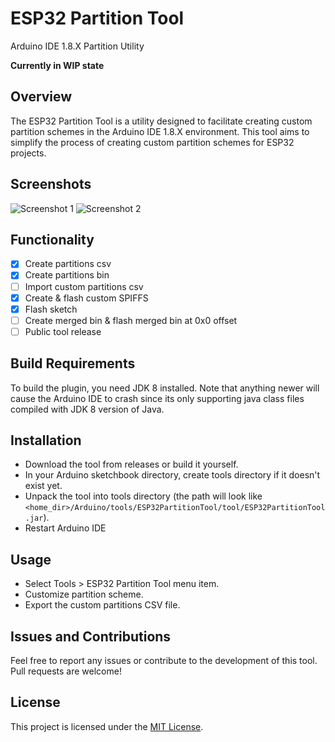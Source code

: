 # ESP32 Partition Tool

Arduino IDE 1.8.X Partition Utility

**Currently in WIP state**

## Overview

The ESP32 Partition Tool is a utility designed to facilitate creating custom partition schemes in the Arduino IDE 1.8.X environment. This tool aims to simplify the process of creating custom partition schemes for ESP32 projects.

## Screenshots

![Screenshot 1](https://github.com/serifpersia/esp32partitiontool/assets/62844718/8724d57c-ebb5-404f-97f1-fe09134f53b5)
![Screenshot 2](https://github.com/serifpersia/esp32partitiontool/assets/62844718/43414d8d-c9a3-4e61-8009-e1630c44f8b5)

## Functionality

- [x] Create partitions csv
- [x] Create partitions bin
- [ ] Import custom partitions csv
- [x] Create & flash custom SPIFFS
- [x] Flash sketch
- [ ] Create merged bin & flash merged bin at 0x0 offset
- [ ] Public tool release

## Build Requirements

To build the plugin, you need JDK 8 installed. Note that anything newer will cause the Arduino IDE to crash since its only supporting java class files compiled with JDK 8 version of Java.

## Installation
- Download the tool from releases or build it yourself.
- In your Arduino sketchbook directory, create tools directory if it doesn't exist yet.
- Unpack the tool into tools directory (the path will look like `<home_dir>/Arduino/tools/ESP32PartitionTool/tool/ESP32PartitionTool.jar`).
- Restart Arduino IDE

## Usage
- Select Tools > ESP32 Partition Tool menu item.
- Customize partition scheme.
- Export the custom partitions CSV file.

## Issues and Contributions

Feel free to report any issues or contribute to the development of this tool. Pull requests are welcome!

## License

This project is licensed under the [MIT License](LICENSE).
